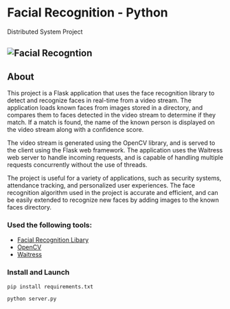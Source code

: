# Facial Recognition - Python
Distributed System Project

## ![Facial Recogntion](https://user-images.githubusercontent.com/62666691/235709950-fb454df4-7c8d-47ce-b7c4-76640d19f639.png)

## About
This project is a Flask application that uses the face recognition library to detect and recognize faces in real-time from a video stream. The application loads known faces from images stored in a directory, and compares them to faces detected in the video stream to determine if they match. If a match is found, the name of the known person is displayed on the video stream along with a confidence score.

The video stream is generated using the OpenCV library, and is served to the client using the Flask web framework. The application uses the Waitress web server to handle incoming requests, and is capable of handling multiple requests concurrently without the use of threads.

The project is useful for a variety of applications, such as security systems, attendance tracking, and personalized user experiences. The face recognition algorithm used in the project is accurate and efficient, and can be easily extended to recognize new faces by adding images to the known faces directory.



### Used the following tools: 

* [Facial Recognition Libary](https://pypi.org/project/face-recognition/)
* [OpenCV](https://opencv.org/)
* [Waitress](https://flask.palletsprojects.com/en/2.2.x/deploying/waitress/)


### Install and Launch

```
pip install requirements.txt
```
```
python server.py
```
